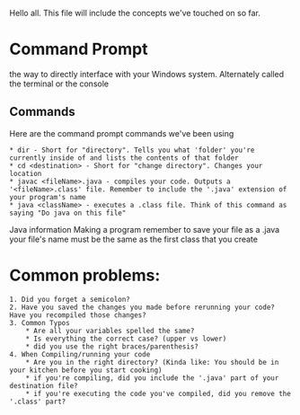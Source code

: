 Hello all. This file will include the concepts we've touched on so far. 

# Command Prompt
the way to directly interface with your Windows system. Alternately called the terminal or the console

## Commands
Here are the command prompt commands we've been using

    * dir - Short for "directory". Tells you what 'folder' you're currently inside of and lists the contents of that folder    
    * cd <destination> - Short for "change directory". Changes your location
    * javac <fileName>.java - compiles your code. Outputs a '<fileName>.class' file. Remember to include the '.java' extension of your program's name
    * java <className> - executes a .class file. Think of this command as saying "Do java on this file"

Java information
    Making a program
        remember to save your file as a .java
        your file's name must be the same as the first class that you create
    

# Common problems:
    1. Did you forget a semicolon?
    2. Have you saved the changes you made before rerunning your code? Have you recompiled those changes?
    3. Common Typos
        * Are all your variables spelled the same?
        * Is everything the correct case? (upper vs lower)
        * did you use the right braces/parenthesis?
    4. When Compiling/running your code
        * Are you in the right directory? (Kinda like: You should be in your kitchen before you start cooking)
        * if you're compiling, did you include the '.java' part of your destination file?
        * if you're executing the code you've compiled, did you remove the '.class' part?


    
